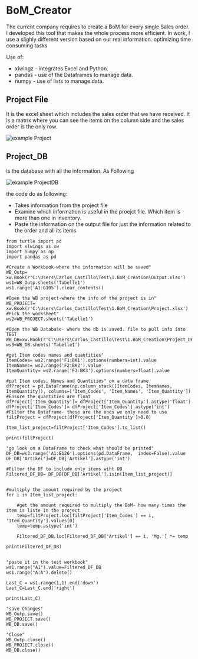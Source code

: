 # BoM_Creator
The current company requires to create a BoM for every single Sales order. I developed this tool that makes the whole process more efficient. In work, I use a slighly different version based on our real information. optimizing time consuming tasks

Use of:
- xlwingz - integrates Excel and Python. 
- pandas  - use of the Dataframes to manage data. 
- numpy - use of lists to manage data. 

## Project File
It is the excel sheet which includes the sales order that we have received. It is a matrix where you can see the items on the column side and the sales order is the only row.

![example Project](https://user-images.githubusercontent.com/65776444/158789866-9497de59-74f7-43ae-9c80-b1dac636763d.PNG)


## Project_DB 
is the database with all the information. As Following

![example ProjectDB](https://user-images.githubusercontent.com/65776444/158790569-699af570-f183-4ca1-89bc-a56902a11cbe.PNG)

the code do as following:
- Takes information from the project file
- Examine which information is useful in the proejct file. Which item is more than one in inventory.
- Paste the information on the output file for just the information related to the order and all its items 


```
from turtle import pd
import xlwings as xw
import numpy as np
import pandas as pd

#Create a Workbook-where the information will be saved"
WB_Outp= xw.Book(r'C:\Users\Carlos_Castillo\Test\1.BoM_Creation\Output.xlsx')
ws1=WB_Outp.sheets('Tabelle1')
ws1.range('A1:G105').clear_contents()

#Open the WB project-where the info of the project is in"
WB_PROJECT= xw.Book(r'C:\Users\Carlos_Castillo\Test\1.BoM_Creation\Project.xlsx')
#Pick the worksheet"
ws2=WB_PROJECT.sheets('Tabelle1')

#Open the WB Database- where the db is saved. file to pull info into TEST
WB_DB=xw.Book(r'C:\Users\Carlos_Castillo\Test\1.BoM_Creation\Project_DB.xlsx')
ws3=WB_DB.sheets('Tabelle1')

#get Item codes names and quantities"
ItemCodes= ws2.range('F1:BK1').options(numbers=int).value
ItemNames= ws2.range('F2:BK2').value
ItemQuantity= ws2.range('F3:BK3').options(numbers=float).value   

#put Item codes, Names and Quantities" on a data frame
dfProject = pd.DataFrame(np.column_stack([ItemCodes, ItemNames, ItemQuantity]), columns=['Item_Codes', 'Item_Names', 'Item_Quantity'])
#Ensure the quantities are float
dfProject['Item_Quantity']= dfProject['Item_Quantity'].astype('float')
dfProject['Item_Codes']= dfProject['Item_Codes'].astype('int')
#Filter the Dataframe- these are the ones we only need to use 
filtProject = dfProject[dfProject['Item_Quantity']>0.0]

Item_list_project=filtProject['Item_Codes'].to_list()

print(filtProject)

"go look on a DataFrame to check what should be printed"
DF_DB=ws3.range('A1:E126').options(pd.DataFrame,  index=False).value
DF_DB['Artikel']=DF_DB['Artikel'].astype('int')

#Filter the DF to include only items wiht DB
Filtered_DF_DB= DF_DB[DF_DB['Artikel'].isin(Item_list_project)]


#multiply the amount required by the project
for i in Item_list_project:

    #get the amount required to multiply the BoM- how many times the item is liste in the project
    temp=filtProject.loc[filtProject['Item_Codes'] == i, 'Item_Quantity'].values[0]
    temp=temp.astype('int')

    Filtered_DF_DB.loc[Filtered_DF_DB['Artikel'] == i, 'Mg.'] *= temp
    
print(Filtered_DF_DB)


"paste it in the test workbook"
ws1.range("A1").value=Filtered_DF_DB
ws1.range("A:A").delete()

Last_C = ws1.range(1,1).end('down')
Last_C=Last_C.end('right')

print(Last_C)

"save Changes"
WB_Outp.save()
WB_PROJECT.save()
WB_DB.save()

"Close"
WB_Outp.close()
WB_PROJECT.close()
WB_DB.close()
```

